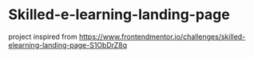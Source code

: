 # Skilled-e-learning-landing-page
project inspired from https://www.frontendmentor.io/challenges/skilled-elearning-landing-page-S1ObDrZ8q
